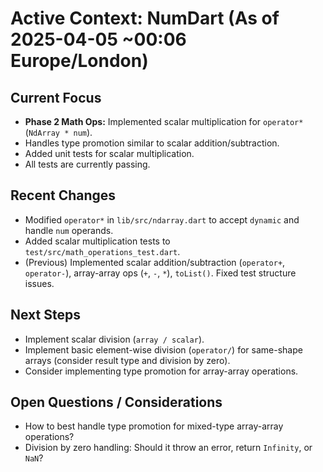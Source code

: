 # Active Context: NumDart (As of 2025-04-05 ~00:06 Europe/London)

## Current Focus

- **Phase 2 Math Ops:** Implemented scalar multiplication for `operator*`
  (`NdArray * num`).
- Handles type promotion similar to scalar addition/subtraction.
- Added unit tests for scalar multiplication.
- All tests are currently passing.

## Recent Changes

- Modified `operator*` in `lib/src/ndarray.dart` to accept `dynamic` and handle
  `num` operands.
- Added scalar multiplication tests to `test/src/math_operations_test.dart`.
- (Previous) Implemented scalar addition/subtraction (`operator+`, `operator-`),
  array-array ops (`+`, `-`, `*`), `toList()`. Fixed test structure issues.

## Next Steps

- Implement scalar division (`array / scalar`).
- Implement basic element-wise division (`operator/`) for same-shape arrays
  (consider result type and division by zero).
- Consider implementing type promotion for array-array operations.

## Open Questions / Considerations

- How to best handle type promotion for mixed-type array-array operations?
- Division by zero handling: Should it throw an error, return `Infinity`, or
  `NaN`?
